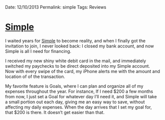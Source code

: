 Date: 12/10/2013
Permalink: simple
Tags: Reviews

# [Simple](http://simple.com)

I waited years for [Simple](https://itunes.apple.com/us/app/simple-better-banking/id479317486?mt=8) to become reality, and when I finally got the invitation to join, I never looked back: I closed my bank account, and now Simple is all I need for financing.

I received my new shiny white debit card in the mail, and immediately switched my paychecks to be direct deposited into my Simple account. Now with every swipe of the card, my iPhone alerts me with the amount and location of of the transaction.

My favorite feature is Goals, where I can plan and organize all of my expenses throughout the year. For instance, If I need $200 a few months from now, I just set a Goal for whatever day I’ll need it, and Simple will take a small portion out each day, giving me an easy way to save, without affecting my daily expenses. When the day arrives that I set my goal for, that $200 is there. It doesn’t get easier than that.